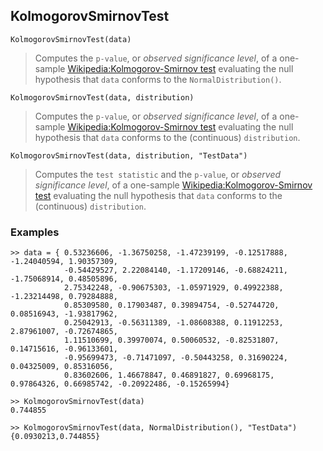 ## KolmogorovSmirnovTest

```
KolmogorovSmirnovTest(data)
```

> Computes the `p-value`, or <i>observed significance level</i>, of a one-sample [Wikipedia:Kolmogorov-Smirnov test](http://en.wikipedia.org/wiki/Kolmogorov-Smirnov_test) evaluating the null hypothesis that `data` conforms to the `NormalDistribution()`.

```
KolmogorovSmirnovTest(data, distribution)
```

> Computes the `p-value`, or <i>observed significance level</i>, of a one-sample [Wikipedia:Kolmogorov-Smirnov test](http://en.wikipedia.org/wiki/Kolmogorov-Smirnov_test) evaluating the null hypothesis that `data` conforms to the (continuous) `distribution`.

```
KolmogorovSmirnovTest(data, distribution, "TestData")
```

> Computes the 	`test statistic` and the `p-value`, or <i>observed significance level</i>, of a one-sample [Wikipedia:Kolmogorov-Smirnov test](http://en.wikipedia.org/wiki/Kolmogorov-Smirnov_test) evaluating the null hypothesis that `data` conforms to the  (continuous) `distribution`.

### Examples

```
>> data = { 0.53236606, -1.36750258, -1.47239199, -0.12517888, -1.24040594, 1.90357309,
            -0.54429527, 2.22084140, -1.17209146, -0.68824211, -1.75068914, 0.48505896,
            2.75342248, -0.90675303, -1.05971929, 0.49922388, -1.23214498, 0.79284888,
            0.85309580, 0.17903487, 0.39894754, -0.52744720, 0.08516943, -1.93817962,
            0.25042913, -0.56311389, -1.08608388, 0.11912253, 2.87961007, -0.72674865,
            1.11510699, 0.39970074, 0.50060532, -0.82531807, 0.14715616, -0.96133601,
            -0.95699473, -0.71471097, -0.50443258, 0.31690224, 0.04325009, 0.85316056,
            0.83602606, 1.46678847, 0.46891827, 0.69968175, 0.97864326, 0.66985742, -0.20922486, -0.15265994}
            
>> KolmogorovSmirnovTest(data)
0.744855

>> KolmogorovSmirnovTest(data, NormalDistribution(), "TestData")
{0.0930213,0.744855}
```

